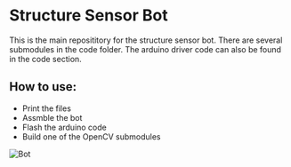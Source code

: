 # Structure Sensor Bot

This is the main reposititory for the structure sensor bot. There are several submodules in the code folder. The arduino driver code can also be found in the code section.

## How to use:

- Print the files
- Assmble the bot
- Flash the arduino code
- Build one of the OpenCV submodules

![Bot](readme.jpg)
